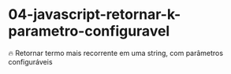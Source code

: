 # 04-javascript-retornar-k-parametro-configuravel
 :fire: Retornar termo mais recorrente em uma string, com parâmetros configuráveis
